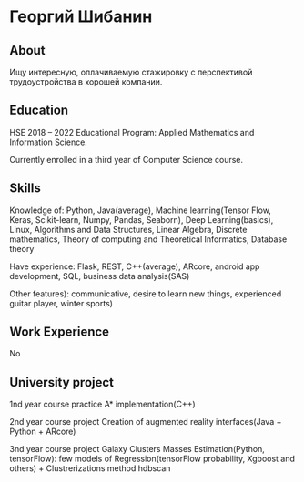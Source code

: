 # Георгий Шибанин

## About

Ищу интересную, оплачиваемую стажировку с перспективой трудоустройства в хорошей компании.

## Education

HSE
2018 – 2022
Educational Program: Applied Mathematics and Information Science.

Currently enrolled in a third year of Computer Science course.

## Skills

Knowledge of: Python, Java(average), Machine learning(Tensor Flow, Keras, Scikit-learn, Numpy, Pandas, Seaborn), Deep Learning(basics), Linux, Algorithms and Data Structures, Linear Algebra, Discrete mathematics, Theory of computing and Theoretical Informatics, Database theory


Have experience: Flask, REST, C++(average), ARcore, android app development, SQL, business data analysis(SAS)


Other features): communicative, desire to learn new things,
experienced  guitar player, winter sports)





## Work Experience

No

## University project
1nd year course practice
A* implementation(C++)

2nd year course project
Creation of augmented reality interfaces(Java + Python + ARcore)

3nd year course project
Galaxy Clusters Masses Estimation(Python, tensorFlow): few models of   Regression(tensorFlow probability, Xgboost and others) + Clustrerizations method hdbscan


